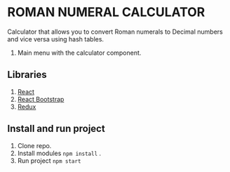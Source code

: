 # ROMAN NUMERAL CALCULATOR

Calculator that allows you to convert Roman numerals to Decimal numbers and vice versa using hash tables.

1.  Main menu with the calculator component.

## Libraries

1.  [React](https://es.reactjs.org/)
2.  [React Bootstrap](https://www.typescriptlang.org/)
3.  [Redux](https://mui.com/)

## Install and run project

1. Clone repo.
2. Install modules `npm install` .
3. Run project `npm start`

